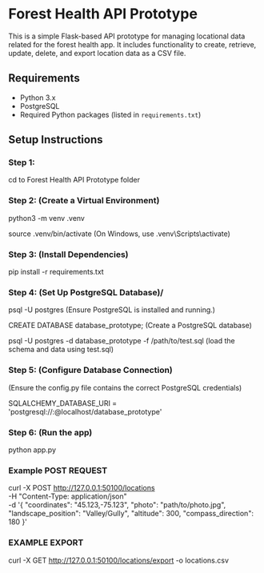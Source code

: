 # Forest Health API Prototype

This is a simple Flask-based API prototype for managing locational data related for the forest 
health app. It includes functionality to create, retrieve, update, delete, and export location 
data as a CSV file.

## Requirements

- Python 3.x
- PostgreSQL
- Required Python packages (listed in `requirements.txt`)

## Setup Instructions

### Step 1:
cd to Forest Health API Prototype folder

### Step 2: (Create a Virtual Environment)
python3 -m venv .venv

source .venv/bin/activate           (On Windows, use .venv\Scripts\activate)

### Step 3: (Install Dependencies)
pip install -r requirements.txt

### Step 4: (Set Up PostgreSQL Database)/
psql -U postgres                        (Ensure PostgreSQL is installed and running.)

CREATE DATABASE database_prototype;     (Create a PostgreSQL database)

psql -U postgres -d database_prototype -f /path/to/test.sql  (load the schema and data using test.sql)

### Step 5: (Configure Database Connection)
(Ensure the config.py file contains the correct PostgreSQL credentials)

SQLALCHEMY_DATABASE_URI = 'postgresql://<username>:<password>@localhost/database_prototype'

### Step 6: (Run the app)
python app.py


### Example POST REQUEST

curl -X POST http://127.0.0.1:50100/locations \
-H "Content-Type: application/json" \
-d '{
  "coordinates": "45.123,-75.123",
  "photo": "path/to/photo.jpg",
  "landscape_position": "Valley/Gully",
  "altitude": 300,
  "compass_direction": 180
}'

### EXAMPLE EXPORT

curl -X GET http://127.0.0.1:50100/locations/export -o locations.csv
